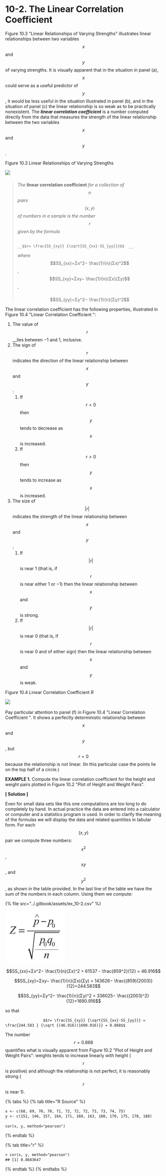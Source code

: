 # 10-2. The Linear Correlation Coefficient

Figure 10.3 "Linear Relationships of Varying Strengths" illustrates linear relationships between two variables $$x$$ and $$y$$ of varying strengths. It is visually apparent that in the situation in panel \(a\), $$x$$ could serve as a useful predictor of $$y$$ , it would be less useful in the situation illustrated in panel \(b\), and in the situation of panel \(c\) the linear relationship is so weak as to be practically nonexistent. The _**linear correlation coefficient**_ is a number computed directly from the data that measures the strength of the linear relationship between the two variables $$x$$ and  $$y$$.  

Figure 10.3 Linear Relationships of Varying Strengths

![](https://saylordotorg.github.io/text_introductory-statistics/section_14/1a22032a1f4d609c4190985036b7f704.jpg)

#### 

> _The_ **linear correlation coefficient** _for a collection of_ $$n$$ _pairs_ $$(x,y)$$ _of numbers in a sample is the number_ $$r$$ _given by the formula_ 
>
>                                                                  __$$r= \frac{SS_{xy}} {\sqrt{SS_{xx}⋅SS_{yy}}}$$  __
>
> _where_   $$SS_{xx}=Σx^2− \frac{1}{n}(Σx)^2$$ ,    
>               $$SS_{xy}=Σxy− \frac{1}{n}(Σx)(Σy)$$ ,  
>            $$SS_{yy}=Σy^2− \frac{1}{n}(Σy)^2$$



The linear correlation coefficient has the following properties, illustrated in Figure 10.4 "Linear Correlation Coefficient ":

1. The value of $$r $$ __lies between −1 and 1, inclusive.
2. The sign of $$r $$ indicates the direction of the linear relationship between $$x$$ and $$y$$:
   1. If $$r<0$$ then $$y$$ tends to decrease as $$x$$ is increased.
   2. If $$r>0$$ then $$y$$tends to increase as $$x$$ is increased.
3. The size of $$|r|$$ indicates the strength of the linear relationship between $$x$$ and $$y$$:
   1. If $$|r|$$ is near 1 \(that is, if $$r$$ is near either 1 or −1\) then the linear relationship between $$x$$ and $$y$$ is strong.
   2. If $$|r|$$ is near 0 \(that is, if $$r$$ is near 0 and of either sign\) then the linear relationship between $$x$$ and $$y$$ is weak.

Figure 10.4 Linear Correlation Coefficient _R_

![](https://saylordotorg.github.io/text_introductory-statistics/section_14/07aa5db140b70615a15e8631c2d7a2c4.jpg)

Pay particular attention to panel \(f\) in Figure 10.4 "Linear Correlation Coefficient ". It shows a perfectly deterministic relationship between $$x$$ and $$y$$, but $$r=0$$ because the relationship is not linear. \(In this particular case the points lie on the top half of a circle.\)



**EXAMPLE 1.** Compute the linear correlation coefficient for the height and weight pairs plotted in Figure 10.2 "Plot of Height and Weight Pairs".

**\[ Solution \]**

 Even for small data sets like this one computations are too long to do completely by hand. In actual practice the data are entered into a calculator or computer and a statistics program is used. In order to clarify the meaning of the formulas we will display the data and related quantities in tabular form. For each $$(x,y)$$ pair we compute three numbers: $$x^2$$ , $$xy$$ , and $$y^2$$ , as shown in the table provided. In the last line of the table we have the sum of the numbers in each column. Using them we compute:

{% file src="../.gitbook/assets/ex\_10-2.csv" %}

![](../.gitbook/assets/image%20%2864%29.png)



$$SS_{xx}=Σx^2− \frac{1}{n}(Σx)^2 = 61537 - \frac{859^2}{12}  = 46.916$$

$$SS_{xy}=Σxy− \frac{1}{n}(Σx)(Σy) = 143626− \frac{(859)(2003)}{12}=244.583$$

$$SS_{yy}=Σy^2− \frac{1}{n}(Σy)^2 = 336025− \frac{(2003)^2}{12}=1690.916$$

so that

                     $$r= \frac{SS_{xy}} {\sqrt{SS_{xx}⋅SS_{yy}}} = \frac{244.583 } {\sqrt {(46.916)(1690.916)}} = 0.868$$

The number $$r=0.868$$ quantifies what is visually apparent from Figure 10.2 "Plot of Height and Weight Pairs": weights tends to increase linearly with height \( $$r $$ is positive\) and although the relationship is not perfect, it is reasonably strong \($$r $$ is near 1\).

{% tabs %}
{% tab title="R Source" %}
```text
x <- c(68, 69, 70, 70, 71, 72, 72, 72, 73, 73, 74, 75)
y <- c(151, 146, 157, 164, 171, 160, 163, 180, 170, 175, 178, 188)

cor(x, y, method="pearson")
```
{% endtab %}

{% tab title="r" %}
```text
> cor(x, y, method="pearson")
## [1] 0.8683647
```
{% endtab %}
{% endtabs %}

